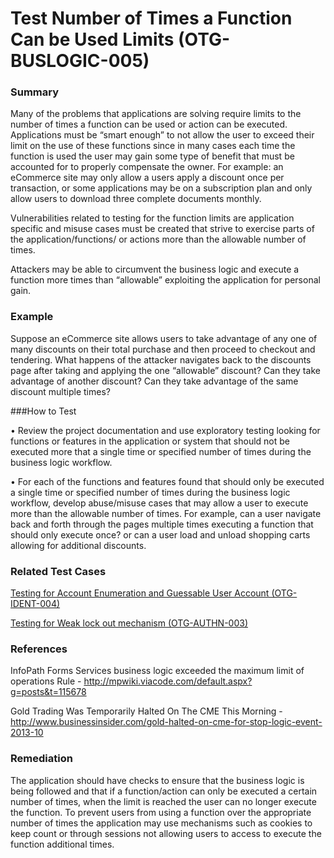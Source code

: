 # Test Number of Times a Function Can be Used Limits (OTG-BUSLOGIC-005)


### Summary

Many of the problems that applications are solving require limits to the number of times a function can be used or action can be executed. Applications must be “smart enough” to not allow the user to exceed their limit on the use of these functions since in many cases each time the function is used the user may gain some type of benefit that must be accounted for to properly compensate the owner. For example: an eCommerce site may only allow a users apply a discount once per transaction, or some applications may be on a subscription plan and only allow users to download three complete documents monthly.


Vulnerabilities related to testing for the function limits are application specific and misuse cases must be created that strive to exercise parts of the application/functions/ or actions more than the allowable number of times.


Attackers may be able to circumvent the business logic and execute a function more times than “allowable” exploiting the application for personal gain.


### Example

Suppose an eCommerce site allows users to take advantage of any one of many discounts on their total purchase and then proceed to checkout and tendering. What happens of the attacker navigates back to the discounts page after taking and applying the one “allowable” discount? Can they take advantage of another discount? Can they take advantage of the same discount multiple times?


###How to Test

• Review the project documentation and use exploratory testing looking for functions or features in the application or system that should not be executed more that a single time or specified number of times during the business logic workflow.

• For each of the functions and features found that should only be executed a single time or specified number of times during the business logic workflow, develop abuse/misuse cases that may allow a user to execute more than the allowable number of times. For example, can a user navigate back and forth through the pages multiple times executing a function that should only execute once? or can a user load and unload shopping carts allowing for additional discounts.


### Related Test Cases

[ Testing for Account Enumeration and Guessable User Account (OTG-IDENT-004) ](https://www.owasp.org/index.php/Testing_for_cookies_attributes_%28OTG-SESS-002%29)

[ Testing for Weak lock out mechanism (OTG-AUTHN-003)](https://www.owasp.org/index.php/Test_Session_Timeout_%28OTG-SESS-007%29)


### References

InfoPath Forms Services business logic exceeded the maximum limit of operations Rule - http://mpwiki.viacode.com/default.aspx?g=posts&t=115678

Gold Trading Was Temporarily Halted On The CME This Morning -
http://www.businessinsider.com/gold-halted-on-cme-for-stop-logic-event-2013-10


### Remediation

The application should have checks to ensure that the business logic is being followed and that if a function/action can only be executed a certain number of times, when the limit is reached the user can no longer execute the function. To prevent users from using a function over the appropriate number of times the application may use mechanisms such as cookies to keep count or through sessions not allowing users to access to execute the function additional times.
